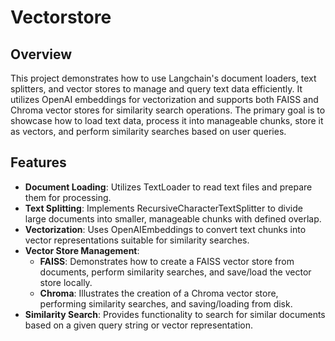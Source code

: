 # Vectorstore

## Overview

This project demonstrates how to use Langchain's document loaders, text splitters, and vector stores to manage and query text data efficiently. It utilizes OpenAI embeddings for vectorization and supports both FAISS and Chroma vector stores for similarity search operations. The primary goal is to showcase how to load text data, process it into manageable chunks, store it as vectors, and perform similarity searches based on user queries.

## Features

- **Document Loading**: Utilizes TextLoader to read text files and prepare them for processing.
- **Text Splitting**: Implements RecursiveCharacterTextSplitter to divide large documents into smaller, manageable chunks with defined overlap.
- **Vectorization**: Uses OpenAIEmbeddings to convert text chunks into vector representations suitable for similarity searches.
- **Vector Store Management**:
  - **FAISS**: Demonstrates how to create a FAISS vector store from documents, perform similarity searches, and save/load the vector store locally.
  - **Chroma**: Illustrates the creation of a Chroma vector store, performing similarity searches, and saving/loading from disk.
- **Similarity Search**: Provides functionality to search for similar documents based on a given query string or vector representation.
